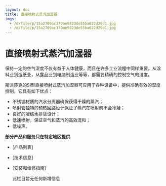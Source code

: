 ```yaml
---
layout: doc
title: 直接喷射式蒸汽加湿器
imgs:
  - /d/file/p/15a2709ac370ae9823de55ba622d29d1.jpg
  - /d/file/p/15a2709ac370ae9823de55ba622d29d1.jpg
---
```


# 直接喷射式蒸汽加湿器

保持一定的空气湿度不仅有益于人体健康，而且在许多工业流程中同样重要。从涂料业到造纸业，从食品业到电脑制造业等等，都需要精确的控制空气的湿度。

斯派莎克的SI型直接喷射式蒸汽加湿器可应用于各种设备中，提供准确有效的湿度控制，它具有如下优点：

- 不锈钢材质的汽水分离器确保获得干燥的蒸汽；
- 喷射管独特的预热回路设计保证了蒸汽在喷射前不会冷凝；
- 良好的凝结水排放设计；
- 低速喷射，保证空气和蒸汽的高效混和；
- 低噪声。

**部分产品和服务只在特定地区提供.**

- [产品列表]
- [技术信息]
- [安装和维修指南]

  此栏目暂无任何新增信息
